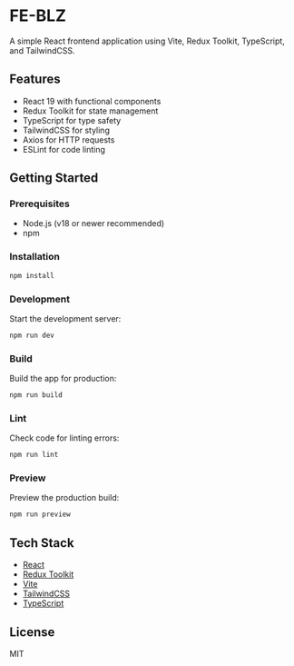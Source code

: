 # FE-BLZ

A simple React frontend application using Vite, Redux Toolkit, TypeScript, and TailwindCSS.

## Features

-   React 19 with functional components
-   Redux Toolkit for state management
-   TypeScript for type safety
-   TailwindCSS for styling
-   Axios for HTTP requests
-   ESLint for code linting

## Getting Started

### Prerequisites

-   Node.js (v18 or newer recommended)
-   npm

### Installation

```bash
npm install
```

### Development

Start the development server:

```bash
npm run dev
```

### Build

Build the app for production:

```bash
npm run build
```

### Lint

Check code for linting errors:

```bash
npm run lint
```

### Preview

Preview the production build:

```bash
npm run preview
```

## Tech Stack

-   [React](https://react.dev/)
-   [Redux Toolkit](https://redux-toolkit.js.org/)
-   [Vite](https://vitejs.dev/)
-   [TailwindCSS](https://tailwindcss.com/)
-   [TypeScript](https://www.typescriptlang.org/)

## License

MIT
